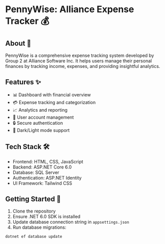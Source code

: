 # PennyWise: Alliance Expense Tracker 💰

## About 📝
PennyWise is a comprehensive expense tracking system developed by Group 2  at Alliance Software Inc. It helps users manage their personal finances by tracking income, expenses, and providing insightful analytics.

## Features ✨
- 📊 Dashboard with financial overview
- 💳 Expense tracking and categorization 
- 📈 Analytics and reporting
- 👥 User account management
- 🔒 Secure authentication
- 🌙 Dark/Light mode support

## Tech Stack 🛠
- Frontend: HTML, CSS, JavaScript
- Backend: ASP.NET Core 6.0
- Database: SQL Server
- Authentication: ASP.NET Identity
- UI Framework: Tailwind CSS

## Getting Started 🚀
1. Clone the repository
2. Ensure .NET 6.0 SDK is installed
3. Update database connection string in `appsettings.json`
4. Run database migrations:
```sh
dotnet ef database update